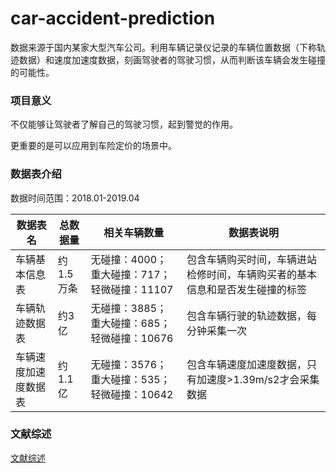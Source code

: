 # car-accident-prediction

数据来源于国内某家大型汽车公司。利用车辆记录仪记录的车辆位置数据（下称轨迹数据）和速度加速度数据，刻画驾驶者的驾驶习惯，从而判断该车辆会发生碰撞的可能性。

### 项目意义

不仅能够让驾驶者了解自己的驾驶习惯，起到警觉的作用。

更重要的是可以应用到车险定价的场景中。

### 数据表介绍

数据时间范围：2018.01-2019.04

|数据表名|总数据量|相关车辆数量|数据表说明|
|--------|-------|-----------|---------|
|车辆基本信息表|约1.5万条|无碰撞：4000；重大碰撞：717；轻微碰撞：11107|包含车辆购买时间，车辆进站检修时间，车辆购买者的基本信息和是否发生碰撞的标签|
|车辆轨迹数据表|约3亿|无碰撞：3885；重大碰撞：685；轻微碰撞：10676|包含车辆行驶的轨迹数据，每分钟采集一次|
|车辆速度加速度数据表|约1.1亿|无碰撞：3576；重大碰撞：535；轻微碰撞：10642|包含车辆速度加速度数据，只有加速度>1.39m/s2才会采集数据|

### 文献综述

[文献综述](overview.png)

